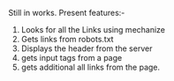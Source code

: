 Still in works. 
Present features:-

1. Looks for all the Links using mechanize
2. Gets links from robots.txt
3. Displays the header from the server
4. gets input tags from a page
4. gets additional all links from the page.